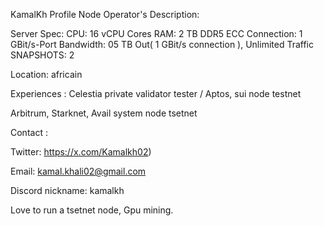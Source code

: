 KamalKh Profile
Node Operator's Description:

Server Spec:
CPU: 16 vCPU Cores
RAM: 2 TB DDR5 ECC
Connection: 1 GBit/s-Port
Bandwidth: 05 TB Out( 1 GBit/s connection ), Unlimited Traffic
SNAPSHOTS: 2

Location: africain

Experiences :
Celestia private validator tester / Aptos, sui node testnet

Arbitrum, Starknet, Avail  system node tsetnet

Contact :

Twitter: https://x.com/Kamalkh02)

Email: kamal.khali02@gmail.com

Discord nickname: kamalkh

Love to run a tsetnet node, Gpu mining.
